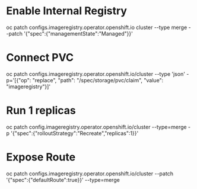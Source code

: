 
# Enable Internal Registry
oc patch configs.imageregistry.operator.openshift.io cluster --type merge --patch '{"spec":{"managementState":"Managed"}}'

# Connect PVC
oc patch configs.imageregistry.operator.openshift.io/cluster --type 'json' -p='[{"op": "replace", "path": "/spec/storage/pvc/claim", "value": "imageregistry"}]'

# Run 1 replicas
oc patch config.imageregistry.operator.openshift.io/cluster --type=merge -p '{"spec":{"rolloutStrategy":"Recreate","replicas":1}}'

# Expose Route
oc patch configs.imageregistry.operator.openshift.io/cluster --patch '{"spec":{"defaultRoute":true}}' --type=merge

